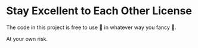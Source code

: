 # Stay Excellent to Each Other License

The code in this project is free to use 🍺 in whatever way you fancy 🗽.

At your own risk.